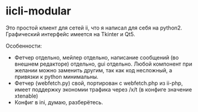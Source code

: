 iicli-modular
=============
Это простой клиент для сетей ii, что я написал для себя на python2. 
Графический интерфейс имеется на Tkinter и Qt5.

Особенности:
* Фетчер отдельно, мейлер отдельно, написание сообщений (во внешнем редакторе) отдельно, gui отдельно. Любой компонент при желании можно заменить другим, так как код несложный, а привязки к python минимальны.
* Фетчер (webfetch.py) свой, портирован с webfetch.php из ii-php, имеет поддержку экономии трафика через /x/t (в конфиге значение xtenable)
* Конфиг в ini, думаю, разберётесь.
